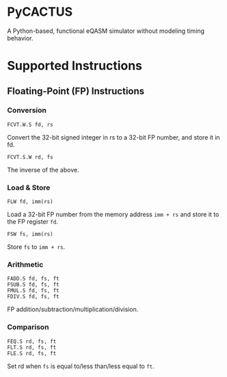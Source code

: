 # PyCACTUS

A Python-based, functional eQASM simulator without modeling timing behavior.


# Supported Instructions

## Floating-Point (FP) Instructions
### Conversion
```
FCVT.W.S fd, rs
```
Convert the 32-bit signed integer in rs to a 32-bit FP number, and store it in fd.

```
FCVT.S.W rd, fs
```
The inverse of the above.

### Load & Store

```
FLW fd, imm(rs)
```
Load a 32-bit FP number from the memory address `imm + rs` and store it to the FP register `fd`.

```
FSW fs, imm(rs)
```
Store `fs` to `imm + rs`.

### Arithmetic
```
FADD.S fd, fs, ft
FSUB.S fd, fs, ft
FMUL.S fd, fs, ft
FDIV.S fd, fs, ft

```
FP addition/subtraction/multiplication/division.


### Comparison
```
FEQ.S rd, fs, ft
FLT.S rd, fs, ft
FLE.S rd, fs, ft
```
Set rd when `fs` is equal to/less than/less equal to `ft`.